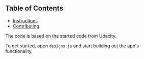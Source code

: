 
## Table of Contents

* [Instructions](#instructions)
* [Contributing](#contributing)

The code is based on the started code from Udacity.

To get started, open `designs.js` and start building out the app's functionality.



